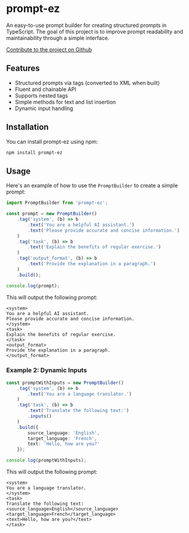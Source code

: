 # prompt-ez

An easy-to-use prompt builder for creating structured prompts in TypeScript.
The goal of this project is to improve prompt readability and maintainability through a simple interface.

[Contribute to the project on Github](https://github.com/DreamLoom-AI/prompt-ez)

## Features

- Structured prompts via tags (converted to XML when built)
- Fluent and chainable API
- Supports nested tags
- Simple methods for text and list insertion
- Dynamic input handling

## Installation

You can install prompt-ez using npm:
```bash
npm install prompt-ez
```

## Usage

Here's an example of how to use the `PromptBuilder` to create a simple prompt:

```typescript
import PromptBuilder from 'prompt-ez';

const prompt = new PromptBuilder()
    .tag('system', (b) => b
        .text('You are a helpful AI assistant.')
        .text('Please provide accurate and concise information.')
    )
    .tag('task', (b) => b
        .text('Explain the benefits of regular exercise.')
    )
    .tag('output_format', (b) => b
        .text('Provide the explanation in a paragraph.')
    )
    .build();

console.log(prompt);
```

This will output the following prompt:

```
<system>
You are a helpful AI assistant.
Please provide accurate and concise information.
</system>
<task>
Explain the benefits of regular exercise.
</task>
<output_format>
Provide the explanation in a paragraph.
</output_format>
```

### Example 2: Dynamic Inputs

```typescript
const promptWithInputs = new PromptBuilder()
    .tag('system', (b) => b
        .text('You are a language translator.')
    )
    .tag('task', (b) => b
        .text('Translate the following text:')
        .inputs()
    )
    .build({
        source_language: 'English',
        target_language: 'French',
        text: 'Hello, how are you?'
    });

console.log(promptWithInputs);
```

This will output the following prompt:

```
<system>
You are a language translator.
</system>
<task>
Translate the following text:
<source_language>English</source_language>
<target_language>French</target_language>
<text>Hello, how are you?</text>
</task>
```
